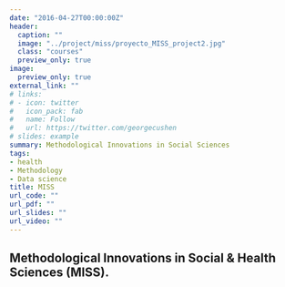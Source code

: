 ```yaml
---
date: "2016-04-27T00:00:00Z"
header:
  caption: ""
  image: "../project/miss/proyecto_MISS_project2.jpg"
  class: "courses"
  preview_only: true
image:
  preview_only: true
external_link: ""
# links:
# - icon: twitter
#   icon_pack: fab
#   name: Follow
#   url: https://twitter.com/georgecushen
# slides: example
summary: Methodological Innovations in Social Sciences
tags:
- health
- Methodology
- Data science
title: MISS
url_code: ""
url_pdf: ""
url_slides: ""
url_video: ""
---
```


## Methodological Innovations in Social & Health Sciences (MISS).

